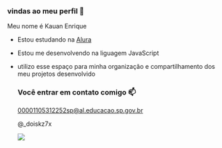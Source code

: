 ### vindas ao meu perfil 🖤

Meu nome é Kauan Enrique

- Estou estudando na [Alura](https://www.aluno.com.br)
- Estou me desenvolvendo na liguagem JavaScript
- utilizo esse espaço para minha organização e compartilhamento dos meu projetos desenvolvido

  ### Você entrar em contato comigo 📫

  00001105312252sp@al.educacao.sp.gov.br

  @_doiskz7x

  ![](https://media1.tenor.com/m/8UntVSgyu6QAAAAC/gojo-satoru-satoru-gojo.gif)


